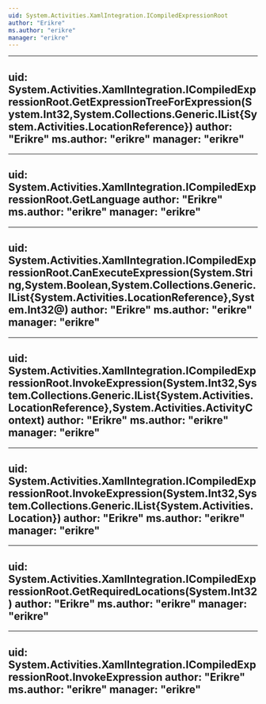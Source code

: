 ```yaml
---
uid: System.Activities.XamlIntegration.ICompiledExpressionRoot
author: "Erikre"
ms.author: "erikre"
manager: "erikre"
---
```


---
uid: System.Activities.XamlIntegration.ICompiledExpressionRoot.GetExpressionTreeForExpression(System.Int32,System.Collections.Generic.IList{System.Activities.LocationReference})
author: "Erikre"
ms.author: "erikre"
manager: "erikre"
---

---
uid: System.Activities.XamlIntegration.ICompiledExpressionRoot.GetLanguage
author: "Erikre"
ms.author: "erikre"
manager: "erikre"
---

---
uid: System.Activities.XamlIntegration.ICompiledExpressionRoot.CanExecuteExpression(System.String,System.Boolean,System.Collections.Generic.IList{System.Activities.LocationReference},System.Int32@)
author: "Erikre"
ms.author: "erikre"
manager: "erikre"
---

---
uid: System.Activities.XamlIntegration.ICompiledExpressionRoot.InvokeExpression(System.Int32,System.Collections.Generic.IList{System.Activities.LocationReference},System.Activities.ActivityContext)
author: "Erikre"
ms.author: "erikre"
manager: "erikre"
---

---
uid: System.Activities.XamlIntegration.ICompiledExpressionRoot.InvokeExpression(System.Int32,System.Collections.Generic.IList{System.Activities.Location})
author: "Erikre"
ms.author: "erikre"
manager: "erikre"
---

---
uid: System.Activities.XamlIntegration.ICompiledExpressionRoot.GetRequiredLocations(System.Int32)
author: "Erikre"
ms.author: "erikre"
manager: "erikre"
---

---
uid: System.Activities.XamlIntegration.ICompiledExpressionRoot.InvokeExpression
author: "Erikre"
ms.author: "erikre"
manager: "erikre"
---
